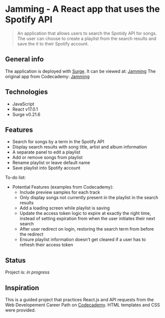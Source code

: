 # Jamming - A React app that uses the Spotify API 
> An application that allows users to search the Spotidy API for songs.
> The user can choose to create a playlist from the search results and save the it to their Spotify account.

## General info
The application is deployed with [Surge](https://surge.sh/). It can be viewed at: [Jamming](http://lekvaros.surge.sh/)
The original app from Codecademy: [Jamming](http://jammming.s3-website-us-east-1.amazonaws.com/)


## Technologies
* JavaScript
* React v17.0.1
* Surge v0.21.6

## Features
* Search for songs by a term in the Spotify API
* Display search results with song title, artist and album information
* A separate panel to edit a playlist
* Add or remove songs from playlist
* Rename playlist or leave default name
* Save playlist into Spotify account

To-do list:
* Potential Features (examples from Codecademy):
    * Include preview samples for each track
    * Only display songs not currently present in the playlist in the search results
    * Add a loading screen while playlist is saving
    * Update the access token logic to expire at exactly the right time, instead of setting expiration from when the user initiates their next search
    * After user redirect on login, restoring the search term from before the redirect
    * Ensure playlist information doesn’t get cleared if a user has to refresh  their access token

## Status
Project is: _in progress_

## Inspiration
This is a guided project that practices React.js and API requests from the Web Developement Career Path on [Codecademy](https://www.codecademy.com/learn).
HTML templates and CSS were provided.